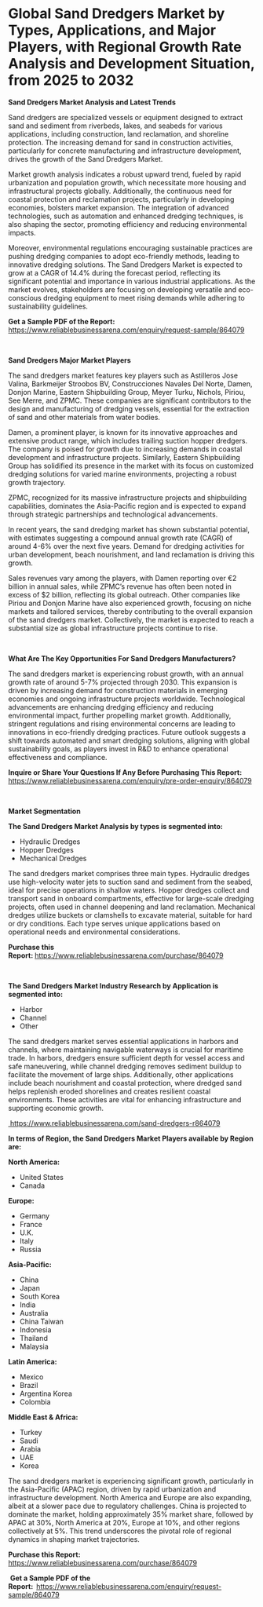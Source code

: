 <p><h1>Global Sand Dredgers Market by Types, Applications, and Major Players, with Regional Growth Rate Analysis and Development Situation, from 2025 to 2032</h1></p><p><strong>Sand Dredgers Market Analysis and Latest Trends</strong></p>
<p><p>Sand dredgers are specialized vessels or equipment designed to extract sand and sediment from riverbeds, lakes, and seabeds for various applications, including construction, land reclamation, and shoreline protection. The increasing demand for sand in construction activities, particularly for concrete manufacturing and infrastructure development, drives the growth of the Sand Dredgers Market.</p><p>Market growth analysis indicates a robust upward trend, fueled by rapid urbanization and population growth, which necessitate more housing and infrastructural projects globally. Additionally, the continuous need for coastal protection and reclamation projects, particularly in developing economies, bolsters market expansion. The integration of advanced technologies, such as automation and enhanced dredging techniques, is also shaping the sector, promoting efficiency and reducing environmental impacts.</p><p>Moreover, environmental regulations encouraging sustainable practices are pushing dredging companies to adopt eco-friendly methods, leading to innovative dredging solutions. The Sand Dredgers Market is expected to grow at a CAGR of 14.4% during the forecast period, reflecting its significant potential and importance in various industrial applications. As the market evolves, stakeholders are focusing on developing versatile and eco-conscious dredging equipment to meet rising demands while adhering to sustainability guidelines.</p></p>
<p><strong>Get a Sample PDF of the Report:&nbsp;</strong> <a href="https://www.reliablebusinessarena.com/enquiry/request-sample/864079?utm_campaign=3438&utm_medium=2&utm_source=Github&utm_content=ia&utm_term=16042025&utm_id=sand-dredgers">https://www.reliablebusinessarena.com/enquiry/request-sample/864079</a></p>
<p>&nbsp;</p>
<p><strong>Sand Dredgers Major Market Players</strong></p>
<p><p>The sand dredgers market features key players such as Astilleros Jose Valina, Barkmeijer Stroobos BV, Construcciones Navales Del Norte, Damen, Donjon Marine, Eastern Shipbuilding Group, Meyer Turku, Nichols, Piriou, See Merre, and ZPMC. These companies are significant contributors to the design and manufacturing of dredging vessels, essential for the extraction of sand and other materials from water bodies.</p><p>Damen, a prominent player, is known for its innovative approaches and extensive product range, which includes trailing suction hopper dredgers. The company is poised for growth due to increasing demands in coastal development and infrastructure projects. Similarly, Eastern Shipbuilding Group has solidified its presence in the market with its focus on customized dredging solutions for varied marine environments, projecting a robust growth trajectory.</p><p>ZPMC, recognized for its massive infrastructure projects and shipbuilding capabilities, dominates the Asia-Pacific region and is expected to expand through strategic partnerships and technological advancements. </p><p>In recent years, the sand dredging market has shown substantial potential, with estimates suggesting a compound annual growth rate (CAGR) of around 4-6% over the next five years. Demand for dredging activities for urban development, beach nourishment, and land reclamation is driving this growth.</p><p>Sales revenues vary among the players, with Damen reporting over €2 billion in annual sales, while ZPMC’s revenue has often been noted in excess of $2 billion, reflecting its global outreach. Other companies like Piriou and Donjon Marine have also experienced growth, focusing on niche markets and tailored services, thereby contributing to the overall expansion of the sand dredgers market. Collectively, the market is expected to reach a substantial size as global infrastructure projects continue to rise.</p></p>
<p>&nbsp;</p>
<p><strong>What Are The Key Opportunities For Sand Dredgers Manufacturers?</strong></p>
<p><p>The sand dredgers market is experiencing robust growth, with an annual growth rate of around 5-7% projected through 2030. This expansion is driven by increasing demand for construction materials in emerging economies and ongoing infrastructure projects worldwide. Technological advancements are enhancing dredging efficiency and reducing environmental impact, further propelling market growth. Additionally, stringent regulations and rising environmental concerns are leading to innovations in eco-friendly dredging practices. Future outlook suggests a shift towards automated and smart dredging solutions, aligning with global sustainability goals, as players invest in R&D to enhance operational effectiveness and compliance.</p></p>
<p><strong>Inquire or Share Your Questions If Any Before Purchasing This Report:</strong> <a href="https://www.reliablebusinessarena.com/enquiry/pre-order-enquiry/864079?utm_campaign=3438&utm_medium=2&utm_source=Github&utm_content=ia&utm_term=16042025&utm_id=sand-dredgers">https://www.reliablebusinessarena.com/enquiry/pre-order-enquiry/864079</a></p>
<p>&nbsp;</p>
<p><strong>Market Segmentation</strong></p>
<p><strong>The Sand Dredgers Market Analysis by types is segmented into:</strong></p>
<p><ul><li>Hydraulic Dredges</li><li>Hopper Dredges</li><li>Mechanical Dredges</li></ul></p>
<p><p>The sand dredgers market comprises three main types. Hydraulic dredges use high-velocity water jets to suction sand and sediment from the seabed, ideal for precise operations in shallow waters. Hopper dredges collect and transport sand in onboard compartments, effective for large-scale dredging projects, often used in channel deepening and land reclamation. Mechanical dredges utilize buckets or clamshells to excavate material, suitable for hard or dry conditions. Each type serves unique applications based on operational needs and environmental considerations.</p></p>
<p><strong>Purchase this Report:&nbsp;</strong><a href="https://www.reliablebusinessarena.com/purchase/864079?utm_campaign=3438&utm_medium=2&utm_source=Github&utm_content=ia&utm_term=16042025&utm_id=sand-dredgers">https://www.reliablebusinessarena.com/purchase/864079</a></p>
<p>&nbsp;</p>
<p><strong>The Sand Dredgers Market Industry Research by Application is segmented into:</strong></p>
<p><ul><li>Harbor</li><li>Channel</li><li>Other</li></ul></p>
<p><p>The sand dredgers market serves essential applications in harbors and channels, where maintaining navigable waterways is crucial for maritime trade. In harbors, dredgers ensure sufficient depth for vessel access and safe maneuvering, while channel dredging removes sediment buildup to facilitate the movement of large ships. Additionally, other applications include beach nourishment and coastal protection, where dredged sand helps replenish eroded shorelines and creates resilient coastal environments. These activities are vital for enhancing infrastructure and supporting economic growth.</p></p>
<p><a href="https://www.reliablebusinessarena.com/sand-dredgers-r864079?utm_campaign=3438&utm_medium=2&utm_source=Github&utm_content=ia&utm_term=16042025&utm_id=sand-dredgers">&nbsp;https://www.reliablebusinessarena.com/sand-dredgers-r864079</a></p>
<p><strong>In terms of Region, the Sand Dredgers Market Players available by Region are:</strong></p>
<p>
    <p> <strong> North America: </strong>
        <ul>
            <li>United States</li>
            <li>Canada</li>
        </ul>
        </p> 
    <p> <strong> Europe: </strong>
        <ul>
            <li>Germany</li>
            <li>France</li>
            <li>U.K.</li>
            <li>Italy</li>
            <li>Russia</li>
        </ul>
        </p> 
    <p> <strong> Asia-Pacific: </strong>
        <ul>
            <li>China</li>
            <li>Japan</li>
            <li>South Korea</li>
            <li>India</li>
            <li>Australia</li>
            <li>China Taiwan</li>
            <li>Indonesia</li>
            <li>Thailand</li>
            <li>Malaysia</li>
        </ul>
        </p> 
    <p> <strong> Latin America: </strong>
        <ul>
            <li>Mexico</li>
            <li>Brazil</li>
            <li>Argentina Korea</li>
            <li>Colombia</li>
        </ul>
        </p> 
    <p> <strong> Middle East & Africa: </strong>
        <ul>
            <li>Turkey</li>
            <li>Saudi</li>
            <li>Arabia</li>
            <li>UAE</li>
            <li>Korea</li>
        </ul>
    </p>
    </p>
<p><p>The sand dredgers market is experiencing significant growth, particularly in the Asia-Pacific (APAC) region, driven by rapid urbanization and infrastructure development. North America and Europe are also expanding, albeit at a slower pace due to regulatory challenges. China is projected to dominate the market, holding approximately 35% market share, followed by APAC at 30%, North America at 20%, Europe at 10%, and other regions collectively at 5%. This trend underscores the pivotal role of regional dynamics in shaping market trajectories.</p></p>
<p><strong>Purchase this Report: </strong><a href="https://www.reliablebusinessarena.com/purchase/864079?utm_campaign=3438&utm_medium=2&utm_source=Github&utm_content=ia&utm_term=16042025&utm_id=sand-dredgers">https://www.reliablebusinessarena.com/purchase/864079</a></p>
<p>&nbsp;<strong>Get a Sample PDF of the Report:&nbsp;&nbsp;</strong><a href="https://www.reliablebusinessarena.com/enquiry/request-sample/864079?utm_campaign=3438&utm_medium=2&utm_source=Github&utm_content=ia&utm_term=16042025&utm_id=sand-dredgers">https://www.reliablebusinessarena.com/enquiry/request-sample/864079</a></p>
<p><strong></strong></p>
<p><p></p><p></p><p></p></p>